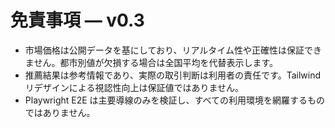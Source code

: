 # 免責事項 — v0.3

- 市場価格は公開データを基にしており、リアルタイム性や正確性は保証できません。都市別値が欠損する場合は全国平均を代替表示します。
- 推薦結果は参考情報であり、実際の取引判断は利用者の責任です。Tailwind リデザインによる視認性向上は保証値ではありません。
- Playwright E2E は主要導線のみを検証し、すべての利用環境を網羅するものではありません。
